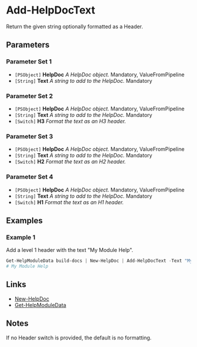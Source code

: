 # Add-HelpDocText

Return the given string optionally formatted as a Header.

## Parameters

### Parameter Set 1

- `[PSObject]` **HelpDoc** _A HelpDoc object._ Mandatory, ValueFromPipeline
- `[String]` **Text** _A string to add to the HelpDoc._ Mandatory

### Parameter Set 2

- `[PSObject]` **HelpDoc** _A HelpDoc object._ Mandatory, ValueFromPipeline
- `[String]` **Text** _A string to add to the HelpDoc._ Mandatory
- `[Switch]` **H3** _Format the text as an H3 header._ 

### Parameter Set 3

- `[PSObject]` **HelpDoc** _A HelpDoc object._ Mandatory, ValueFromPipeline
- `[String]` **Text** _A string to add to the HelpDoc._ Mandatory
- `[Switch]` **H2** _Format the text as an H2 header._ 

### Parameter Set 4

- `[PSObject]` **HelpDoc** _A HelpDoc object._ Mandatory, ValueFromPipeline
- `[String]` **Text** _A string to add to the HelpDoc._ Mandatory
- `[Switch]` **H1** _Format the text as an H1 header._ 

## Examples

### Example 1

Add a level 1 header with the text "My Module Help".

```powershell
Get-HelpModuleData build-docs | New-HelpDoc | Add-HelpDocText -Text "My Module Help" -H1 | Out-HelpDoc
# My Module Help
```

## Links

- [New-HelpDoc](New-HelpDoc.md)
- [Get-HelpModuleData](Get-HelpModuleData.md)

## Notes

If no Header switch is provided, the default is no formatting.
